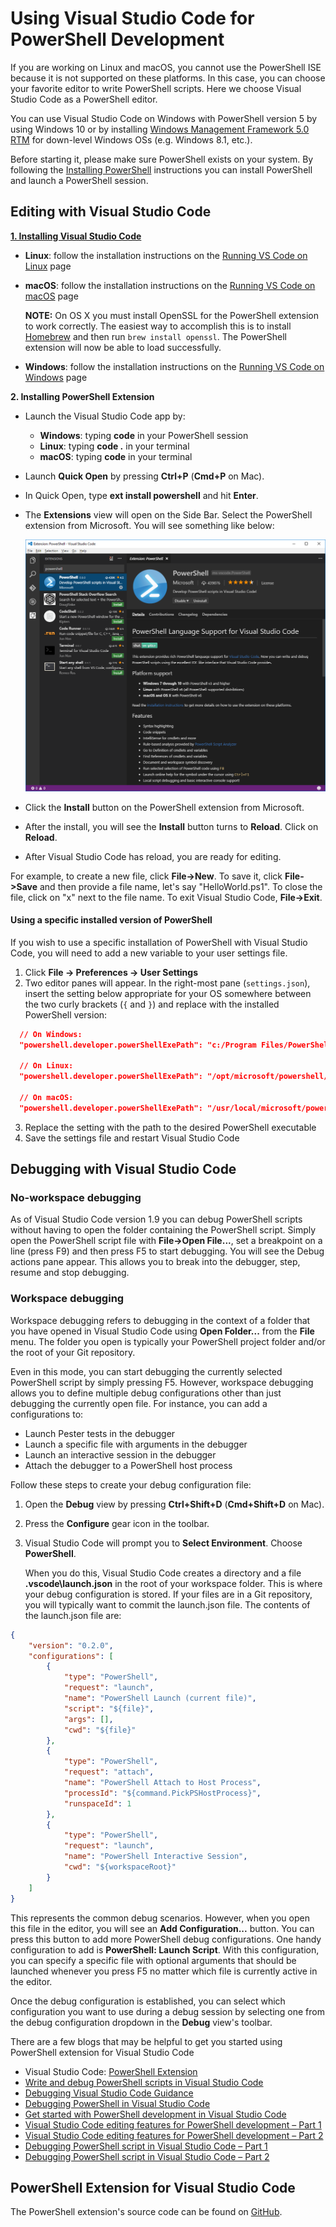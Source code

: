 Using Visual Studio Code for PowerShell Development
====

If you are working on Linux and macOS, you cannot use the PowerShell ISE because it is not supported on these platforms.
In this case, you can choose your favorite editor to write PowerShell scripts.
Here we choose Visual Studio Code as a PowerShell editor.

You can use Visual Studio Code on Windows with PowerShell version 5 by using Windows 10 or by installing [Windows Management Framework 5.0 RTM](https://www.microsoft.com/en-us/download/details.aspx?id=50395) for down-level Windows OSs (e.g. Windows 8.1, etc.).

Before starting it, please make sure PowerShell exists on your system.
By following the [Installing PowerShell](./README.md#installing-powershell) instructions you can install PowerShell and launch a PowerShell session.

Editing with Visual Studio Code
----
[**1. Installing Visual Studio Code**](https://code.visualstudio.com/Docs/setup/setup-overview)

* **Linux**: follow the installation instructions on the [Running VS Code on Linux](https://code.visualstudio.com/docs/setup/linux) page

* **macOS**: follow the installation instructions on the [Running VS Code on macOS](https://code.visualstudio.com/docs/setup/mac) page

  **NOTE:** On OS X you must install OpenSSL for the PowerShell extension to work correctly.  The easiest way to
            accomplish this is to install [Homebrew](http://brew.sh/) and then run `brew install openssl`.  The PowerShell extension
            will now be able to load successfully.

* **Windows**: follow the installation instructions on the [Running VS Code on Windows](https://code.visualstudio.com/docs/setup/windows) page


**2. Installing PowerShell Extension**

-	Launch the Visual Studio Code app by:
    *	**Windows**:      typing **code** in your PowerShell session
    *	**Linux**:        typing **code .** in your terminal
    *	**macOS**:        typing **code** in your terminal

- Launch **Quick Open** by pressing **Ctrl+P** (**Cmd+P** on Mac).
- In Quick Open, type **ext install powershell** and hit **Enter**.
- The **Extensions** view will open on the Side Bar. Select the PowerShell extension from Microsoft. You will see something like below:

  ![VSCode](vscode.png)

- Click the **Install** button on the PowerShell extension from Microsoft.
-	After the install, you will see the **Install** button turns to **Reload**. Click on **Reload**.
-	After Visual Studio Code has reload, you are ready for editing.

For example, to create a new file, click **File->New**.
To save it, click **File->Save** and then provide a file name, let's say "HelloWorld.ps1".
To close the file, click on "x" next to the file name.
To exit Visual Studio Code, **File->Exit**.

#### Using a specific installed version of PowerShell

If you wish to use a specific installation of PowerShell with Visual Studio Code,
you will need to add a new variable to your user settings file.

1. Click **File -> Preferences -> User Settings**
2. Two editor panes will appear.  In the right-most pane (`settings.json`), insert the setting below
   appropriate for your OS somewhere between the two curly brackets (`{` and `}`) and replace *<version>*
   with the installed PowerShell version:

  ```json
    // On Windows:
    "powershell.developer.powerShellExePath": "c:/Program Files/PowerShell/<version>/powershell.exe"

    // On Linux:
    "powershell.developer.powerShellExePath": "/opt/microsoft/powershell/<version>/powershell"

    // On macOS:
    "powershell.developer.powerShellExePath": "/usr/local/microsoft/powershell/<version>/powershell"
  ```

3. Replace the setting with the path to the desired PowerShell executable
4. Save the settings file and restart Visual Studio Code

Debugging with Visual Studio Code
----
### No-workspace debugging
As of Visual Studio Code version 1.9 you can debug PowerShell scripts without having to open the folder containing the PowerShell script. Simply open the PowerShell script file with **File->Open File...**, set a breakpoint on a line (press F9) and then press F5 to start debugging. You will see the Debug actions pane appear. This allows you to break into the debugger, step, resume and stop debugging.

### Workspace debugging
Workspace debugging refers to debugging in the context of a folder that you have opened in Visual Studio Code using **Open Folder...** from the **File** menu. The folder you open is typically your PowerShell project folder and/or the root of your Git repository.

Even in this mode, you can start debugging the currently selected PowerShell script by simply pressing F5.  However, workspace debugging allows you to define multiple debug configurations other than just debugging the currently open file.  For instance, you can add a configurations to:

* Launch Pester tests in the debugger
* Launch a specific file with arguments in the debugger
* Launch an interactive session in the debugger
* Attach the debugger to a PowerShell host process

Follow these steps to create your debug configuration file:
1. Open the **Debug** view by pressing **Ctrl+Shift+D** (**Cmd+Shift+D** on Mac).
2. Press the **Configure** gear icon in the toolbar.
3. Visual Studio Code will prompt you to **Select Environment**.
Choose **PowerShell**.

   When you do this, Visual Studio Code creates a directory and a file **.vscode\launch.json** in the root of your workspace folder.  This is where your debug configuration is stored. If your files are in a Git repository, you will typically want to commit the launch.json file.  The contents of the launch.json file are:

```json
{
    "version": "0.2.0",
    "configurations": [
        {
            "type": "PowerShell",
            "request": "launch",
            "name": "PowerShell Launch (current file)",
            "script": "${file}",
            "args": [],
            "cwd": "${file}"
        },
        {
            "type": "PowerShell",
            "request": "attach",
            "name": "PowerShell Attach to Host Process",
            "processId": "${command.PickPSHostProcess}",
            "runspaceId": 1
        },
        {
            "type": "PowerShell",
            "request": "launch",
            "name": "PowerShell Interactive Session",
            "cwd": "${workspaceRoot}"
        }
    ]
}

```
This represents the common debug scenarios.  However, when you open this file in the editor, you will see an **Add Configuration...** button.  You can press this button to add more PowerShell debug configurations. One handy configuration to add is **PowerShell: Launch Script**.  With this configuration, you can specify a specific file with optional arguments that should be launched whenever you press F5 no matter which file is currently active in the editor.

Once the debug configuration is established, you can select which configuration you want to use during a debug session by selecting one from the debug configuration dropdown in the **Debug** view's toolbar.

There are a few blogs that may be helpful to get you started using PowerShell extension for Visual Studio Code

-	Visual Studio Code: [PowerShell Extension][ps-extension]
-	[Write and debug PowerShell scripts in Visual Studio Code][debug]
-	[Debugging Visual Studio Code Guidance][vscode-guide]
-	[Debugging PowerShell in Visual Studio Code][ps-vscode]
- [Get started with PowerShell development in Visual Studio Code][getting-started]
- [Visual Studio Code editing features for PowerShell development – Part 1][editing-part1]
- [Visual Studio Code editing features for PowerShell development – Part 2][editing-part2]
- [Debugging PowerShell script in Visual Studio Code – Part 1][debugging-part1]
- [Debugging PowerShell script in Visual Studio Code – Part 2][debugging-part2]

[ps-extension]:https://blogs.msdn.microsoft.com/cdndevs/2015/12/11/visual-studio-code-powershell-extension/
[debug]:https://blogs.msdn.microsoft.com/powershell/2015/11/16/announcing-powershell-language-support-for-visual-studio-code-and-more/
[vscode-guide]:https://johnpapa.net/debugging-with-visual-studio-code/
[ps-vscode]:https://github.com/PowerShell/vscode-powershell/tree/master/examples
[getting-started]:https://blogs.technet.microsoft.com/heyscriptingguy/2016/12/05/get-started-with-powershell-development-in-visual-studio-code/
[editing-part1]:https://blogs.technet.microsoft.com/heyscriptingguy/2017/01/11/visual-studio-code-editing-features-for-powershell-development-part-1/
[editing-part2]:https://blogs.technet.microsoft.com/heyscriptingguy/2017/01/12/visual-studio-code-editing-features-for-powershell-development-part-2/
[debugging-part1]:https://blogs.technet.microsoft.com/heyscriptingguy/2017/02/06/debugging-powershell-script-in-visual-studio-code-part-1/
[debugging-part2]:https://blogs.technet.microsoft.com/heyscriptingguy/2017/02/13/debugging-powershell-script-in-visual-studio-code-part-2/

PowerShell Extension for Visual Studio Code
----

The PowerShell extension's source code can be found on [GitHub](https://github.com/PowerShell/vscode-powershell).
